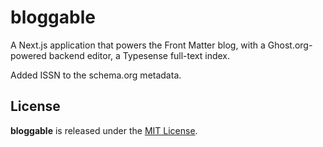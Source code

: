 # bloggable

A Next.js application that powers the Front Matter blog, with a Ghost.org-powered backend editor, a Typesense full-text index.

Added ISSN to the schema.org metadata.



## License

**bloggable** is released under the [MIT License](https://github.com/front-matter/bloggable/blob/master/LICENSE.md).
